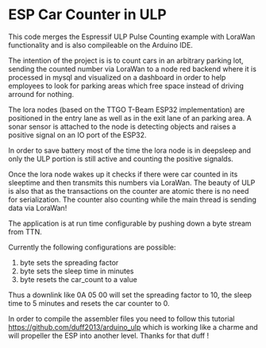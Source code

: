 # ESP Car Counter in ULP

This code merges the Espressif ULP Pulse Counting example with LoraWan functionality and is also compileable on the Arduino IDE.

The intention of the project is is to count cars in an arbitrary parking lot, sending the counted number via LoraWan to a node red backend where it is processed in mysql and visualized on a dashboard in order to help employees to look for parking areas which free space instead of driving arround for nothing.

The lora nodes (based on the TTGO T-Beam ESP32 implementation) are positioned in the entry lane as well as in the exit lane of an parking area. A sonar sensor is attached to the node is detecting objects and raises a positive signal on an IO port of the ESP32.  

In order to save battery most of the time the lora node is in deepsleep and only the ULP portion is still active and counting the positive signalds.

Once the lora node wakes up it checks if there were car counted in its sleeptime and then transmits this numbers via LoraWan.
The beauty of ULP is also that as the transactions on the counter are atomic there is no need for serialization. The counter also counting while the main thread is sending data via LoraWan!

The application is at run time configurable by pushing down a byte stream from TTN. 

Currently the following configurations are possible:
1. byte sets the spreading factor
2. byte sets the sleep time in minutes
3. byte resets the car_count to a value

Thus a downlink like 0A 05 00 will set the spreading factor to 10, the sleep time to 5 minutes and resets the car counter to 0.

In order to compile the assembler files you need to follow this tutorial https://github.com/duff2013/arduino_ulp 
which is working like a charme and will propeller the ESP into another level. Thanks for that duff !
